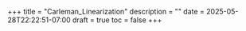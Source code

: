 +++
title = "Carleman_Linearization"
description = ""
date = 2025-05-28T22:22:51-07:00
draft = true
toc = false
+++
